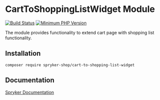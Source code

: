 # CartToShoppingListWidget Module
[![Build Status](https://travis-ci.org/spryker-shop/cart-to-shopping-list-widget.svg)](https://travis-ci.org/spryker-shop/cart-to-shopping-list-widget)
[![Minimum PHP Version](https://img.shields.io/badge/php-%3E%3D%207.2-8892BF.svg)](https://php.net/)

The module provides functionality to extend cart page with shopping list functionality.

## Installation

```
composer require spryker-shop/cart-to-shopping-list-widget
```

## Documentation

[Spryker Documentation](https://academy.spryker.com)
